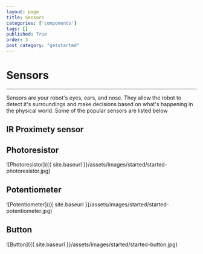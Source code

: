 ```yaml
---
layout: page
title: Sensors
categories: ['components']
tags: []
published: True
order: 3
post_category: "getstarted"
---
```


# Sensors
- - - 

Sensors are your robot's eyes, ears, and nose. They allow the robot to detect it's surroundings and make decisions based on what's happening in the physical world. Some of the popular sensors are listed below


## IR Proximety sensor

## Photoresistor
![Photoresistor]({{ site.baseurl }}/assets/images/started/started-photoresistor.jpg)

## Potentiometer
![Potentiometer]({{ site.baseurl }}/assets/images/started/started-potentiometer.jpg)

## Button
![Button]({{ site.baseurl }}/assets/images/started/started-button.jpg)
